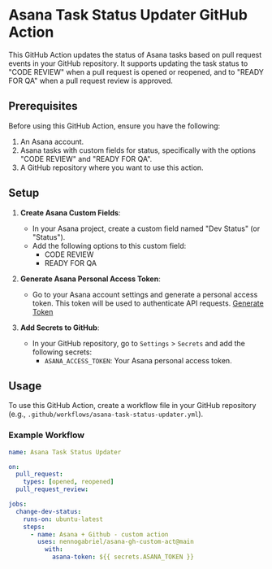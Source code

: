 # Asana Task Status Updater GitHub Action

This GitHub Action updates the status of Asana tasks based on pull request events in your GitHub repository. It supports updating the task status to "CODE REVIEW" when a pull request is opened or reopened, and to "READY FOR QA" when a pull request review is approved.

## Prerequisites

Before using this GitHub Action, ensure you have the following:

1. An Asana account.
2. Asana tasks with custom fields for status, specifically with the options "CODE REVIEW" and "READY FOR QA".
3. A GitHub repository where you want to use this action.

## Setup

1. **Create Asana Custom Fields**:
   - In your Asana project, create a custom field named "Dev Status" (or "Status").
   - Add the following options to this custom field:
     - CODE REVIEW
     - READY FOR QA

2. **Generate Asana Personal Access Token**:
   - Go to your Asana account settings and generate a personal access token. This token will be used to authenticate API requests. [Generate Token](https://app.asana.com/0/my-apps)

3. **Add Secrets to GitHub**:
   - In your GitHub repository, go to `Settings` > `Secrets` and add the following secrets:
     - `ASANA_ACCESS_TOKEN`: Your Asana personal access token.

## Usage

To use this GitHub Action, create a workflow file in your GitHub repository (e.g., `.github/workflows/asana-task-status-updater.yml`).

### Example Workflow

```yaml
name: Asana Task Status Updater

on:
  pull_request:
    types: [opened, reopened]
  pull_request_review:

jobs:
  change-dev-status:
    runs-on: ubuntu-latest
    steps:
      - name: Asana + Github - custom action
        uses: nennogabriel/asana-gh-custom-act@main
          with:
            asana-token: ${{ secrets.ASANA_TOKEN }}
              
            